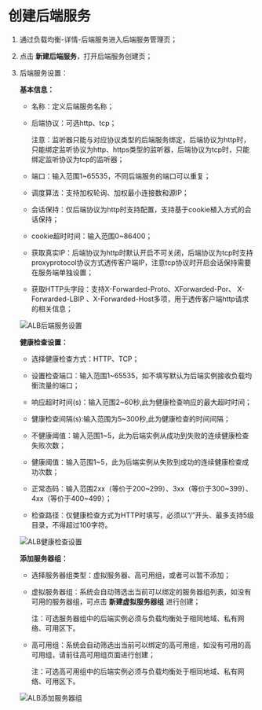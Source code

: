 # 创建后端服务

1. 通过负载均衡-详情-后端服务进入后端服务管理页；

3. 点击 **新建后端服务**，打开后端服务创建页；

5. 后端服务设置：
	
	**基本信息：**
	
	- 名称：定义后端服务名称；
	
	- 后端协议：可选http、tcp；

		注意：监听器只能与对应协议类型的后端服务绑定，后端协议为http时，只能绑定监听协议为http、https类型的监听器，后端协议为tcp时，只能绑定监听协议为tcp的监听器；

	- 端口：输入范围1~65535，不同后端服务的端口可以重复；

	- 调度算法：支持加权轮询、加权最小连接数和源IP；

	- 会话保持：仅后端协议为http时支持配置，支持基于cookie植入方式的会话保持；

	- cookie超时时间：输入范围0~86400；

	- 获取真实IP：后端协议为http时默认开启不可关闭，后端协议为tcp时支持proxyprotocol协议方式透传客户端IP，注意tcp协议时开启会话保持需要在服务端单独设置；

	- 获取HTTP头字段：支持X-Forwarded-Proto、XForwarded-Por、 X-Forwarded-LBIP 、X-Forwarded-Host多项，用于透传客户端http请求的相关信息；

 	![ALB后端服务设置](https://github.com/jdcloudcom/cn/blob/master/image/Networking/ALB/ALB-028.png)

	**健康检查设置：**

	- 选择健康检查方式：HTTP、TCP；

	- 设置检查端口：输入范围1~65535，如不填写默认为后端实例接收负载均衡流量的端口；

	- 响应超时时间(s)：输入范围2~60秒,此为健康检查响应的最大超时时间；

	- 健康检查间隔(s):输入范围为5~300秒,此为健康检查的时间间隔；

	- 不健康阈值：输入范围1~5，此为后端实例从成功到失败的连续健康检查失败次数；

	- 健康阈值：输入范围1~5，此为后端实例从失败到成功的连续健康检查成功次数；

	- 正常态码：输入范围2xx（等价于200~299）、3xx（等价于300~399）、4xx（等价于400~499）；

	- 检查路径：仅健康检查方式为HTTP时填写，必须以“/”开头、最多支持5级目录，不得超过100字符。

 	![ALB健康检查设置](https://github.com/jdcloudcom/cn/blob/master/image/Networking/ALB/ALB-029.png)	

	**添加服务器组：**

	- 选择服务器组类型：虚拟服务器、高可用组，或者可以暂不添加；

	- 虚拟服务器组：系统会自动筛选出当前可以绑定的服务器组列表，如没有可用的服务器组，可点击 **新建虚拟服务器组** 进行创建；

		注：可选服务器组中的后端实例必须与负载均衡处于相同地域、私有网络、可用区下。

	- 高可用组：系统会自动筛选出当前可以绑定的高可用组，如没有可用的高可用组，请前往高可用组页面进行创建；

		注：可选高可用组中的后端实例必须与负载均衡处于相同地域、私有网络、可用区下。

 	![ALB添加服务器组](https://github.com/jdcloudcom/cn/blob/master/image/Networking/ALB/ALB-030.png)


